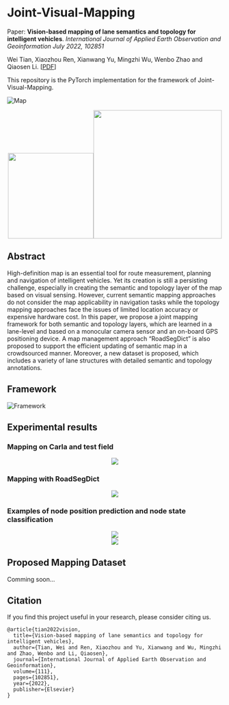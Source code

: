 # Joint-Visual-Mapping

Paper: **Vision-based mapping of lane semantics and topology for intelligent vehicles**. *International Journal of Applied Earth Observation and Geoinformation  July 2022, 102851*

Wei Tian, Xiaozhou Ren, Xianwang Yu, Mingzhi Wu, Wenbo Zhao and Qiaosen Li. [[PDF](https://www.sciencedirect.com/science/article/pii/S156984322200053X)]

This repository is the PyTorch implementation for the framework of Joint-Visual-Mapping.

![Map](./demo/Map.png)

<div  align="center">   
<img src="./demo/normal.gif" width="200px"/><img src="./demo/fork.gif" width="300px"/>
</div>


## Abstract

High-definition map is an essential tool for route measurement, planning and navigation of intelligent vehicles. Yet its creation is still a persisting challenge, especially in creating the semantic and topology layer of the map based on visual sensing. However, current semantic mapping approaches do not consider the map applicability in navigation tasks while the topology mapping approaches face the issues of limited location accuracy or expensive hardware cost. In this paper, we propose a joint mapping framework for both semantic and topology layers, which are learned in a lane-level and based on a monocular camera sensor and an on-board GPS positioning device. A map management approach “RoadSegDict” is also proposed to support the efficient updating of semantic map in a crowdsourced manner. Moreover, a new dataset is proposed, which includes a variety of lane structures with detailed semantic and topology annotations.

## Framework

![Framework](./demo/Framework.png)

## Experimental results

### Mapping on Carla and test field

<div  align="center">  
    <img src="./demo/testMap.png" style="zoom:100%;" />
</div>

### Mapping with RoadSegDict

<div  align="center">  
    <img src="./demo/Map_RoadSegDict.png" style="zoom:100%;" />
</div>

### Examples of node position prediction and node state classification

<div  align="center">
    <img src="./demo/node_position.png" style="zoom:100%;" />
</div>

<div  align="center">
    <img src="./demo/node_state.png" style="zoom:100%;" />
</div>

## Proposed Mapping Dataset

Comming soon...

## Citation

If you find this project useful in your research, please consider citing us.  

```
@article{tian2022vision,
  title={Vision-based mapping of lane semantics and topology for intelligent vehicles},
  author={Tian, Wei and Ren, Xiaozhou and Yu, Xianwang and Wu, Mingzhi and Zhao, Wenbo and Li, Qiaosen},
  journal={International Journal of Applied Earth Observation and Geoinformation},
  volume={111},
  pages={102851},
  year={2022},
  publisher={Elsevier}
}
```







